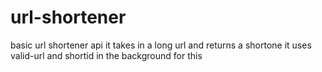 # url-shortener
basic url shortener api it takes in a long url and returns a shortone it uses
valid-url and shortid in the background for this
